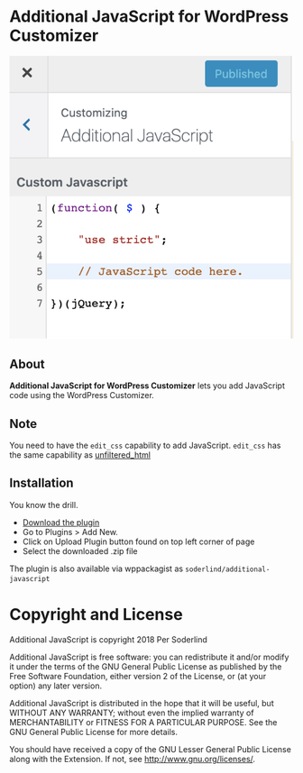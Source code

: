 # Additional JavaScript for WordPress Customizer

<img src="assets/additional-javascript.png" />

## About

**Additional JavaScript for WordPress Customizer** lets you add JavaScript code using the WordPress Customizer.

## Note

You need to have the `edit_css` capability to add JavaScript. `edit_css` has the same capability as [unfiltered_html](https://wordpress.org/support/article/roles-and-capabilities/#unfiltered_html)

## Installation

You know the drill.

- [Download the plugin](https://github.com/soderlind/additional-javascript/archive/master.zip)
- Go to Plugins > Add New.
- Click on Upload Plugin button found on top left corner of page
- Select the downloaded .zip file

The plugin is also available via wppackagist as `soderlind/additional-javascript`

# Copyright and License

Additional JavaScript is copyright 2018 Per Soderlind

Additional JavaScript is free software: you can redistribute it and/or modify it under the terms of the GNU General Public License as published by the Free Software Foundation, either version 2 of the License, or (at your option) any later version.

Additional JavaScript is distributed in the hope that it will be useful, but WITHOUT ANY WARRANTY; without even the implied warranty of MERCHANTABILITY or FITNESS FOR A PARTICULAR PURPOSE. See the GNU General Public License for more details.

You should have received a copy of the GNU Lesser General Public License along with the Extension. If not, see http://www.gnu.org/licenses/.
